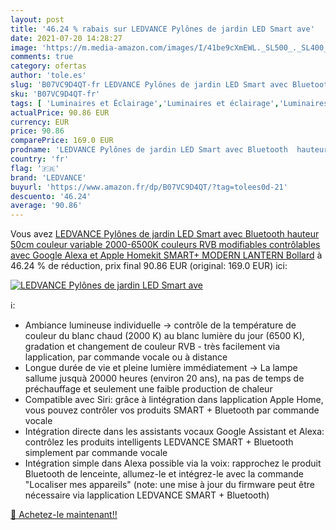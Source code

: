 ```yaml
---
layout: post
title: '46.24 % rabais sur LEDVANCE Pylônes de jardin LED Smart ave'
date: 2021-07-20 14:28:27
image: 'https://m.media-amazon.com/images/I/41be9cXmEWL._SL500_._SL400_.jpg'
comments: true
category: ofertas
author: 'tole.es'
slug: 'B07VC9D4QT-fr LEDVANCE Pylônes de jardin LED Smart avec Bluetooth...'
sku: 'B07VC9D4QT-fr'
tags: [ 'Luminaires et Éclairage','Luminaires et éclairage','Luminaires extérieur','ledvance','Éclairage mural dextérieur', ]
actualPrice: 90.86 EUR
currency: EUR
price: 90.86
comparePrice: 169.0 EUR
prodname: 'LEDVANCE Pylônes de jardin LED Smart avec Bluetooth  hauteur 50cm  couleur variable  2000-6500K   couleurs RVB modifiables contrôlables avec Google Alexa et Apple Homekit SMART+ MODERN LANTERN Bollard'
country: 'fr'
flag: '🇫🇷'
brand: 'LEDVANCE'
buyurl: 'https://www.amazon.fr/dp/B07VC9D4QT/?tag=tolees0d-21'
descuento: '46.24'
average: '90.86'
---
```


Vous avez [LEDVANCE Pylônes de jardin LED Smart avec Bluetooth  hauteur 50cm  couleur variable  2000-6500K   couleurs RVB modifiables contrôlables avec Google Alexa et Apple Homekit SMART+ MODERN LANTERN Bollard](https://www.amazon.fr/dp/B07VC9D4QT/?tag=tolees0d-21)  à  46.24 % de réduction, prix final  90.86 EUR (original: 169.0 EUR) ici:

[![LEDVANCE Pylônes de jardin LED Smart ave](https://m.media-amazon.com/images/I/41be9cXmEWL._SL500_._SL400_.jpg)](https://www.amazon.fr/dp/B07VC9D4QT/?tag=tolees0d-21)

ℹ️:

- Ambiance lumineuse individuelle -> contrôle de la température de couleur du blanc chaud (2000 K) au blanc lumière du jour (6500 K), gradation et changement de couleur RVB - très facilement via lapplication, par commande vocale ou à distance
- Longue durée de vie et pleine lumière immédiatement -> La lampe sallume jusquà 20000 heures (environ 20 ans), na pas de temps de préchauffage et seulement une faible production de chaleur
- Compatible avec Siri: grâce à lintégration dans lapplication Apple Home, vous pouvez contrôler vos produits SMART + Bluetooth par commande vocale
- Intégration directe dans les assistants vocaux Google Assistant et Alexa: contrôlez les produits intelligents LEDVANCE SMART + Bluetooth simplement par commande vocale
- Intégration simple dans Alexa possible via la voix: rapprochez le produit Bluetooth de lenceinte, allumez-le et intégrez-le avec la commande "Localiser mes appareils" (note: une mise à jour du firmware peut être nécessaire via lapplication LEDVANCE SMART + Bluetooth)

[🛒 Achetez-le maintenant!!](https://www.amazon.fr/dp/B07VC9D4QT/?tag=tolees0d-21)
